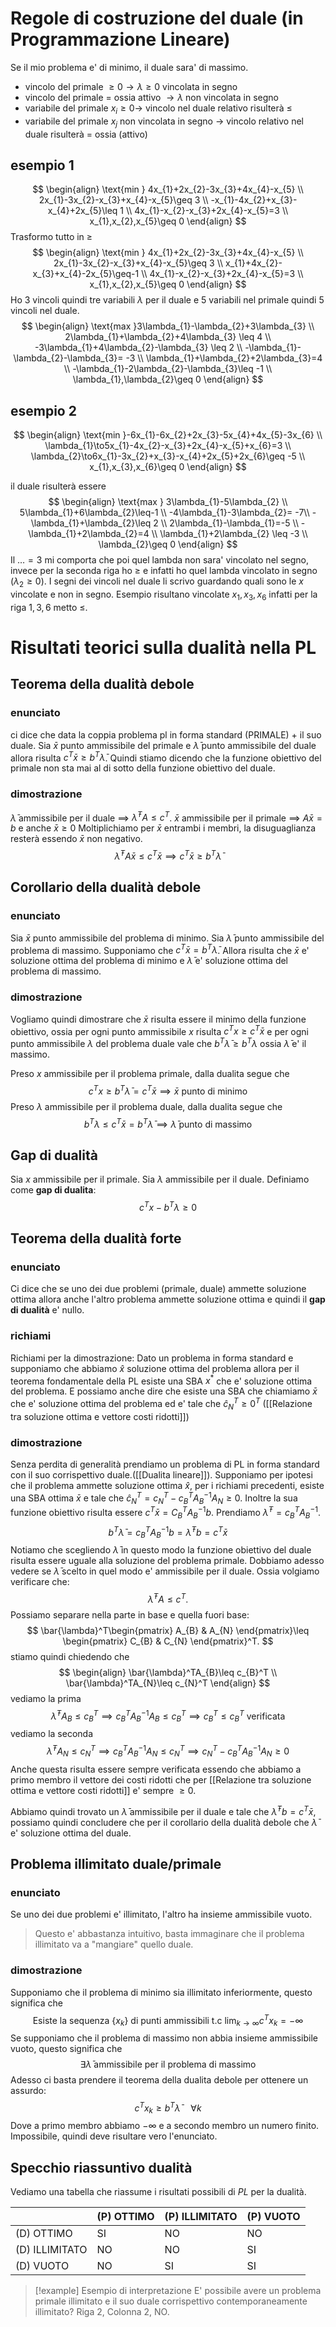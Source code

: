 # Regole di costruzione del duale (in Programmazione Lineare)

Se il mio problema e' di minimo, il duale sara' di massimo.
- vincolo del primale $\geq 0 \to \lambda\geq 0$ vincolata in segno
- vincolo del primale $=$ ossia attivo $\to \lambda$ non vincolata in segno
- variabile del primale $x_{i}\geq 0\to$ vincolo nel duale relativo risulterà $\leq$
- variabile del primale $x_{j}$ non vincolata in segno $\to$ vincolo relativo nel duale risulterà $=$ ossia (attivo)

## esempio 1
$$
\begin{align}
\text{min } 4x_{1}+2x_{2}-3x_{3}+4x_{4}-x_{5} \\
2x_{1}-3x_{2}-x_{3}+x_{4}-x_{5}\geq 3 \\
-x_{1}-4x_{2}+x_{3}-x_{4}+2x_{5}\leq 1 \\
4x_{1}-x_{2}-x_{3}+2x_{4}-x_{5}=3 \\
x_{1},x_{2},x_{5}\geq 0
\end{align}
$$
Trasformo tutto in $\geq$
$$
\begin{align}
\text{min } 4x_{1}+2x_{2}-3x_{3}+4x_{4}-x_{5} \\
2x_{1}-3x_{2}-x_{3}+x_{4}-x_{5}\geq 3 \\
x_{1}+4x_{2}-x_{3}+x_{4}-2x_{5}\geq-1 \\
4x_{1}-x_{2}-x_{3}+2x_{4}-x_{5}=3 \\
x_{1},x_{2},x_{5}\geq 0
\end{align}
$$
Ho 3 vincoli quindi tre variabili $\lambda$ per il duale e 5 variabili nel primale quindi 5 vincoli nel duale.
$$
\begin{align}
\text{max }3\lambda_{1}-\lambda_{2}+3\lambda_{3} \\
2\lambda_{1}+\lambda_{2}+4\lambda_{3} \leq 4 \\
-3\lambda_{1}+4\lambda_{2}-\lambda_{3} \leq 2 \\
-\lambda_{1}-\lambda_{2}-\lambda_{3}= -3 \\
\lambda_{1}+\lambda_{2}+2\lambda_{3}=4 \\
-\lambda_{1}-2\lambda_{2}-\lambda_{3}\leq -1 \\
\lambda_{1},\lambda_{2}\geq 0
\end{align}
$$
## esempio 2
$$
\begin{align}
\text{min }-6x_{1}-6x_{2}+2x_{3}-5x_{4}+4x_{5}-3x_{6} \\
\lambda_{1}\to5x_{1}-4x_{2}-x_{3}+2x_{4}-x_{5}+x_{6}=3 \\
\lambda_{2}\to6x_{1}-3x_{2}+x_{3}-x_{4}+2x_{5}+2x_{6}\geq -5 \\
x_{1},x_{3},x_{6}\geq 0
\end{align}
$$

il duale risulterà essere
$$
\begin{align}
\text{max } 3\lambda_{1}-5\lambda_{2} \\
5\lambda_{1}+6\lambda_{2}\leq-1 \\
-4\lambda_{1}-3\lambda_{2}= -7\\
-\lambda_{1}+\lambda_{2}\leq 2 \\
2\lambda_{1}-\lambda_{1}=-5 \\
-\lambda_{1}+2\lambda_{2}=4 \\
\lambda_{1}+2\lambda_{2} \leq -3 \\
\lambda_{2}\geq 0
\end{align}
$$
Il $\dots=3$  mi comporta che poi quel lambda non sara' vincolato nel segno, invece per la seconda riga ho $\geq$ e infatti ho quel lambda vincolato in segno ($\lambda_{2}\geq 0$).
I segni dei vincoli nel duale li scrivo guardando quali sono le $x$ vincolate e non in segno.
Esempio risultano vincolate $x_{1},x_{3},x_{6}$ infatti per la riga $1,3,6$ metto $\leq$.
# Risultati teorici sulla dualità nella PL
## Teorema della dualità debole
### enunciato
ci dice che data la coppia problema pl in forma standard (PRIMALE) + il suo duale.
Sia $\bar{x}$ punto ammissibile del primale e $\bar{\lambda}$ punto ammissibile del duale allora risulta $c^T\bar{x}\geq b^T\bar{\lambda}$.
Quindi stiamo dicendo che la funzione obiettivo del primale non sta mai al di sotto della funzione obiettivo del duale.
### dimostrazione
$\bar{\lambda}$ ammissibile per il duale $\implies$ $\bar{\lambda}^TA\leq c^T$.
$\bar{x}$ ammissibile per il primale $\implies$ $A\bar{x}=b$ e anche $\bar{x}\geq 0$
Moltiplichiamo per $\bar{x}$ entrambi i membri, la disuguaglianza resterà essendo $\bar{x}$ non negativo.
$$
\bar{\lambda}^TA\bar{x}\leq c^T\bar{x}\implies c^T\bar{x}\geq b^T\bar{\lambda}
$$

## Corollario della dualità debole
### enunciato
Sia $\bar{x}$ punto ammissibile del problema di minimo.
Sia $\bar{\lambda}$ punto ammissibile del problema di massimo.
Supponiamo che $c^T\bar{x}=b^T\bar{\lambda}$.
Allora risulta che $\bar{x}$ e' soluzione ottima del problema di minimo e $\bar{\lambda}$ e' soluzione ottima del problema di massimo.
### dimostrazione
Vogliamo quindi dimostrare che $\bar{x}$ risulta essere il minimo della funzione obiettivo, ossia per ogni punto ammissibile $x$ risulta $c^Tx\geq c^T\bar{x}$ e per ogni punto ammissibile $\lambda$ del problema duale vale che $b^T\bar{\lambda}\geq b^T\lambda$ ossia $\bar{\lambda}$ e' il massimo.

Preso $x$ ammissibile per il problema primale, dalla dualita segue che
$$
c^Tx\geq b^T\bar{\lambda}=c^T\bar{x}\implies \bar{x}\text{ punto di minimo} 
$$
Preso $\lambda$ ammissibile per il problema duale, dalla dualita segue che
$$
b^T\lambda\leq c^T\bar{x}=b^T\bar{\lambda}\implies\bar{\lambda}\text{ punto di massimo}
$$


## Gap di dualità
Sia $x$ ammissibile per il primale.
Sia $\lambda$ ammissibile per il duale.
Definiamo come **gap di dualita**:
$$
c^Tx-b^T\lambda\geq 0
$$
## Teorema della dualità forte
### enunciato
Ci dice che se uno dei due problemi (primale, duale) ammette soluzione ottima allora anche l'altro problema ammette soluzione ottima e quindi il **gap di dualità** e' nullo.
### richiami
Richiami per la dimostrazione:
Dato un problema in forma standard e supponiamo che abbiamo $\hat{x}$ soluzione ottima del problema allora per il teorema fondamentale della PL esiste una SBA $x^*$ che e' soluzione ottima del problema.
E possiamo anche dire che esiste una SBA che chiamiamo $\bar{x}$ che e' soluzione ottima del problema ed e' tale che $\hat{c}_{N}^T\geq 0^T$ ([[Relazione tra soluzione ottima e vettore costi ridotti]])
### dimostrazione
Senza perdita di generalità prendiamo un problema di PL in forma standard con il suo corrispettivo duale.([[Dualita lineare]]).
Supponiamo per ipotesi che il problema ammette soluzione ottima $\hat{x}$, per i richiami precedenti, esiste una SBA ottima $\bar{x}$ e tale che $\hat{c}_{N}^T=c_{N}^T-c_{B}^TA_{B}^{-1}A_{N}\geq 0$.
Inoltre la sua funzione obiettivo risulta essere $c^T\bar{x}=C_{B}^TA_{B}^{-1}b$.
Prendiamo $\bar{\lambda}^T=c_{B}^TA_{B}^{-1}$.
$$
b^T\bar{\lambda}=c_{B}^TA_{B}^{-1}b=\bar{\lambda}^Tb = c^T\bar{x}
$$
Notiamo che scegliendo $\bar{\lambda}$ in questo modo la funzione obiettivo del duale risulta essere uguale alla soluzione del problema primale.
Dobbiamo adesso vedere se $\bar{\lambda}$ scelto in quel modo e' ammissibile per il duale.
Ossia volgiamo verificare che:
$$
\bar{\lambda}^TA\leq c^T.
$$
Possiamo separare nella parte in base e quella fuori base:
$$
\bar{\lambda}^T\begin{pmatrix}
A_{B} & A_{N}
\end{pmatrix}\leq \begin{pmatrix}
C_{B} & C_{N}
\end{pmatrix}^T.
$$
stiamo quindi chiedendo che 
$$
\begin{align}
\bar{\lambda}^TA_{B}\leq c_{B}^T \\
\bar{\lambda}^TA_{N}\leq c_{N}^T
\end{align}
$$
vediamo la prima
$$
\bar{\lambda}^TA_{B}\leq c_{B}^T 
\implies c_{B}^TA_{B}^{-1}A_{B}\leq c_{B}^T
\implies c_{B}^T\leq c_{B}^T \text{ verificata}
$$
vediamo la seconda
$$
\bar{\lambda}^TA_{N}\leq c_{N}^T
\implies c_{B}^TA_{B}^{-1}A_{N}\leq c_{N}^T \implies c_{N}^T- c_{B}^TA_{B}^{-1}A_{N}\geq 0
$$
Anche questa risulta essere sempre verificata essendo che abbiamo a primo membro il vettore dei costi ridotti che per [[Relazione tra soluzione ottima e vettore costi ridotti]] e' sempre $\geq 0$.

Abbiamo quindi trovato un $\bar{\lambda}$ ammissibile per il duale e tale che $\bar{\lambda}^Tb = c^T\bar{x}$, possiamo quindi concludere che per il corollario della dualità debole che $\bar{\lambda}$ e' soluzione ottima del duale.
## Problema illimitato duale/primale
### enunciato
Se uno dei due problemi e' illimitato, l'altro ha insieme ammissibile vuoto.

> Questo e' abbastanza intuitivo, basta immaginare che il problema illimitato va a "mangiare" quello duale.
### dimostrazione
Supponiamo che il problema di minimo sia illimitato inferiormente, questo significa che 
$$
\text{Esiste la sequenza }\{ x_{k} \} \text{ di punti ammissibili t.c }\lim_{ k \to \infty } c^Tx_{k}=-\infty 
$$
Se supponiamo che il problema di massimo non abbia insieme ammissibile vuoto, questo significa che 
$$
\exists \bar{\lambda} \text{ ammissibile per il problema di massimo}
$$
Adesso ci basta prendere il teorema della dualita debole per ottenere un assurdo:
$$
c^Tx_{k}\geq b^T\bar{\lambda} \quad \forall k
$$
Dove a primo membro abbiamo $-\infty$ e a secondo membro un numero finito. Impossibile, quindi deve risultare vero l'enunciato.
## Specchio riassuntivo dualità
Vediamo una tabella che riassume i risultati possibili di $PL$ per la dualità.

|                | (P) OTTIMO | (P) ILLIMITATO | (P) VUOTO |
| -------------- | ---------- | -------------- | --------- |
| (D) OTTIMO     | SI         | NO             | NO        |
| (D) ILLIMITATO | NO         | NO             | SI        |
| (D) VUOTO      | NO         | SI             | SI        |

> [!example] Esempio di interpretazione
> E' possibile avere un problema primale illimitato e il suo duale corrispettivo contemporaneamente illimitato? Riga 2, Colonna 2, NO.

